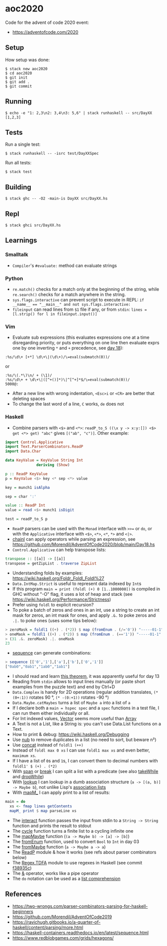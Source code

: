 # aoc2020

Code for the advent of code 2020 event:

- <https://adventofcode.com/2020>

## Setup

How setup was done:

```
$ stack new aoc2020
$ cd aoc2020
$ git init
$ git add .
$ git commit
```

## Running

```
$ echo -e "1: 2,3\n2: 3,4\n3: 5,6" | stack runhaskell -- src/DayXX
[1,2,3]
```

## Tests

Run a single test:

```
$ stack runhaskell -- -isrc test/DayXXSpec
```

Run all tests:

```
$ stack test
```

## Building

```
$ stack ghc -- -O2 -main-is DayXX src/DayXX.hs
```

## Repl

```
$ stack ghci src/DayXX.hs
```

## Learnings

### Smalltalk

- `Compiler`'s `#evaluate:` method can evaluate strings

### Python

- `re.match()` checks for a match only at the beginning of the string, while `re.search()` checks for a match anywhere in the string.
- `sys.flags.interactive` can prevent script to execute in REPL: `if __name__ == "__main__" and not sys.flags.interactive:`
- `fileinput` can read lines from `$1` file if any, or from `stdin`: `lines = [l.strip() for l in fileinput.input()]`

### Vim

- Evaluate sub expressions (this evaluates expressions one at a time disregarding priority, or puts everything on one line then evaluate exprs one by one inverting `*` and `+` precedence, see [day 18][d18]):

```
:%s/\d\+ [+*] \d\+\|(\d\+)/\=eval(submatch(0))/
```
or
```
:%s/\(.*\)\n/ + (\1)/
:%s/\d\+ + \d\+\|([^+()]*)\|^[^+]*$/\=eval(submatch(0))/
5000@:
```

- After a new line with wrong indentation, `<Esc>i` or `<CR>` are better that deleting spaces
- To change the last word of a line, `C` works, `de` does not

### Haskell

- Combine parsers with `<$>` and `<*>`: `readP_to_S ((\x y -> x:y:[]) <$> get <*> get) "abc"` gives `[("ab", "c")]`. Other example:

```haskell
import Control.Applicative
import Text.ParserCombinators.ReadP
import Data.Char

data KeyValue = KeyValue String Int
              deriving (Show)

p :: ReadP KeyValue
p = KeyValue <$> key <* sep <*> value

key = munch1 isAlpha

sep = char ':'

value :: ReadP Int
value = read <$> munch1 isDigit

test = readP_to_S p
```

- `ReadP` parsers can be used with the `Monad` interface with `>>=` or `do`, or with the `Applicative` interface with `<$>`, `<*>`, `<*`, `*>` and `<|>`.
- [chainl][cl] can apply operators while parsing an expression, see <https://github.com/Morendil/AdventOfCode2020/blob/main/Day18.hs>
- `Control.Applicative` can help transpose lists:

```haskell
transpose :: [[a]] -> [[a]]
transpose = getZipList . traverse ZipList
```

- Understanding folds by examples: <https://wiki.haskell.org/Foldr_Foldl_Foldl%27>
- `Data.IntMap.Strict` is useful to represent data indexed by `Int`s
- If this program `main = print (foldl (+) 0 [1..1000000])` is compiled in GHC without "-O" flag, it uses a lot of heap and stack (see <https://wiki.haskell.org/Performance/Strictness>)
- Prefer using `foldl` to explicit recursion?
- To poke a batch of zeros and ones in an int, use a string to create an int mask for zeros, an int mask for ones, and apply `.&.` to poke zeros and `.|.` to poke ones (uses some tips below):

```haskell
> zeroMask = foldl1 ((+) . (*2)) $ map (fromEnum . (/='0')) "-----01-1"
> oneMask = foldl1 ((+) . (*2)) $ map (fromEnum . (=='1')) "-----01-1"
> (31 .&. zeroMask) .|. oneMask
23
```

- [sequence][se] can generate combinations:

```haskell
> sequence [['0','1'],['a'],['b'],['0','1']]
["0ab0","0ab1","1ab0","1ab1"]
```

- I should read and learn [this theorem][cr], it was apparently useful for day 13
- Reading from `stdin` allows to input lines manually (or paste short examples from the puzzle text) and end by Ctrl+D
- `Data.Complex` is handy for 2D operations (regular addition translates, `(* (0+:1))` rotates 90 °, `(* -(0:+1))` rotates -90 °)
- `Data.Maybe.catMaybes` turns a list of `Maybe a` into a list of `a`
- If I declare both a `main = hspec spec` and a `spec` functions in a test file, I can run them either individually or all.
- For Int indexed values, [Vector][ve] seems more useful than [Array][ar]
- A Text is not a List, like a String is: you can't use Data.List functions on a Text.
- How to print & debug: <https://wiki.haskell.org/Debugging>
- Use [nub][nu] to remove duplicates in a list (no need to sort, but beware n²)
- Use [concat][cc] instead of `foldl1 (++)`
- Instead of `foldl max 0 xs` I can use `foldl1 max xs` and even better, `maximum xs`.
- If I have a list of `0`s and `1`s, I can convert them to decimal numbers with `foldl1' $ (+) . (*2)`
- With [span][sp] or [break][br] I can split a list with a predicate (see also [takeWhile][tw] and [dropWhile][dw])
- With [lookup][lu] I can lookup in a dumb association structure (`a -> [(a, b)] -> Maybe b`), not unlike Lisp's [association lists][al]
- With [mapM_][mm] I can apply print to a list of results:

```haskell
main = do
  xs <- fmap lines getContents
  mapM_ print $ map parseLine xs
```

- The [interact][in] function passes the input from stdin to a `String -> String` function and prints the result to stdout
- The [cycle][cy] function turns a finite list to a cycling infinite one
- The [mapMaybe][ma] function (`(a -> Maybe b) -> [a] -> [b]`)
- The [fromEnum][fe] function, used to convert `Bool` to `Int` in day 03
- The [fromMaybe][fm] function (`a -> Maybe a -> a`)
- The [ReadP][rp] module & how it works (see refs about parser combinators below)
- The [Regex.TDFA][re] module to use regexes in Haskell (see commit [f38935c][rrc])
- The [&][&] operator, works like a pipe operator
- The `do` notation can be used as a [list comprehension][lc]

[&]: https://hackage.haskell.org/package/base-4.14.0.0/docs/Data-Function.html#v:-38-
[al]: https://www.gnu.org/software/emacs/manual/html_node/elisp/Association-Lists.html
[ar]: https://hackage.haskell.org/package/array
[br]: https://hackage.haskell.org/package/base-4.14.0.0/docs/Prelude.html#v:break
[cc]: https://hackage.haskell.org/package/base-4.14.0.0/docs/Prelude.html#v:concat
[cl]: https://hackage.haskell.org/package/base-4.14.1.0/docs/Text-ParserCombinators-ReadP.html#v:chainl
[cr]: https://en.wikipedia.org/wiki/Chinese_remainder_theorem
[cy]: https://hackage.haskell.org/package/base-4.14.0.0/docs/Prelude.html#v:cycle
[d18]: https://adventofcode.com/2020/day/18
[dw]: https://hackage.haskell.org/package/base-4.14.0.0/docs/Prelude.html#v:dropWhile
[fe]: https://hackage.haskell.org/package/base-4.14.0.0/docs/Prelude.html#v:fromEnum
[fm]: https://hackage.haskell.org/package/base-4.14.0.0/docs/Data-Maybe.html#v:fromMaybe
[in]: https://hackage.haskell.org/package/base-4.14.0.0/docs/Prelude.html#v:interact
[lc]: https://wiki.haskell.org/List_comprehension
[lu]: https://hackage.haskell.org/package/base-4.14.0.0/docs/Prelude.html#v:lookup
[ma]: https://hackage.haskell.org/package/base-4.14.0.0/docs/Data-Maybe.html#v:mapMaybe
[mm]: https://hackage.haskell.org/package/base-4.14.0.0/docs/Prelude.html#v:mapM_
[nu]: https://hackage.haskell.org/package/base-4.14.0.0/docs/Data-List.html#v:nub
[re]: https://hackage.haskell.org/package/regex-tdfa-1.3.1.0/docs/Text-Regex-TDFA.html
[rp]: https://hackage.haskell.org/package/base-4.14.0.0/docs/Text-ParserCombinators-ReadP.html
[rrc]: https://github.com/sroccaserra/aoc2020/commit/f38935c
[se]: https://hackage.haskell.org/package/base-4.14.0.0/docs/Prelude.html#v:sequence
[sp]: https://hackage.haskell.org/package/base-4.14.0.0/docs/Prelude.html#v:span
[tw]: https://hackage.haskell.org/package/base-4.14.0.0/docs/Prelude.html#v:takeWhile
[ve]: https://hackage.haskell.org/package/vector-0.12.1.2

## References

- <https://two-wrongs.com/parser-combinators-parsing-for-haskell-beginners>
- <https://github.com/Morendil/AdventOfCode2019>
- <https://ravichugh.gitbooks.io/a-quarter-of-haskell/content/parsing/more.html>
- <https://haskell-containers.readthedocs.io/en/latest/sequence.html>
- <https://www.redblobgames.com/grids/hexagons/>

